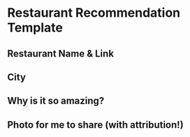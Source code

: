 # Restaurant Recommendation Template #

## Restaurant Name & Link

## City

## Why is it so amazing? 

## Photo for me to share (with attribution!)
